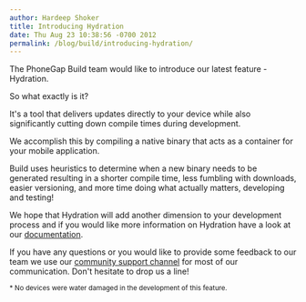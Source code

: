 ```yaml
---
author: Hardeep Shoker
title: Introducing Hydration
date: Thu Aug 23 10:38:56 -0700 2012
permalink: /blog/build/introducing-hydration/
---
```


The PhoneGap Build team would like to introduce our latest feature -
Hydration.

So what exactly is it?

It's a tool that delivers updates directly to your device while also
significantly cutting down compile times during development.

<!-- end-slug -->

We accomplish this by compiling a native binary that acts as
a container for your mobile application.

Build uses heuristics to determine when a new binary needs to be
generated resulting in a shorter compile time, less fumbling with
downloads, easier versioning, and more time doing what actually
matters, developing and testing!

We hope that Hydration will add another dimension to your development
process and if you would like more information on Hydration have a look at our
[documentation](https://build.phonegap.com/docs/hydration).

If you have any questions or you would like to provide some feedback
to our team we use our [community support channel](http://community.phonegap.com)
for most of our communication. Don't hesitate to drop us a line!

<sub>* No devices were water damaged in the development of this feature.</sub>

